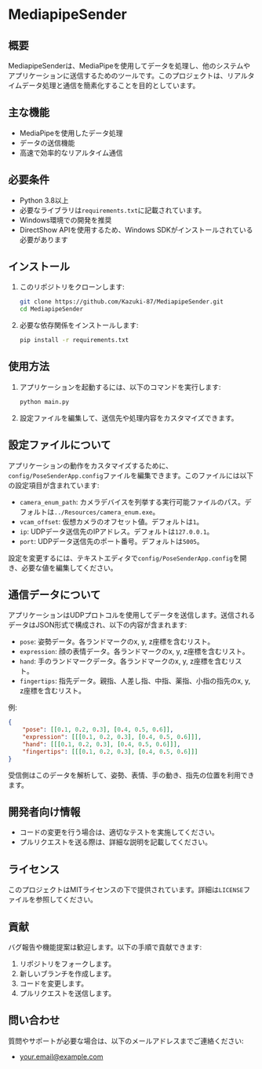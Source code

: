 # MediapipeSender

## 概要
MediapipeSenderは、MediaPipeを使用してデータを処理し、他のシステムやアプリケーションに送信するためのツールです。このプロジェクトは、リアルタイムデータ処理と通信を簡素化することを目的としています。

## 主な機能
- MediaPipeを使用したデータ処理
- データの送信機能
- 高速で効率的なリアルタイム通信

## 必要条件
- Python 3.8以上
- 必要なライブラリは`requirements.txt`に記載されています。
- Windows環境での開発を推奨
- DirectShow APIを使用するため、Windows SDKがインストールされている必要があります

## インストール
1. このリポジトリをクローンします:
   ```bash
   git clone https://github.com/Kazuki-87/MediapipeSender.git
   cd MediapipeSender
   ```

2. 必要な依存関係をインストールします:
   ```bash
   pip install -r requirements.txt
   ```

## 使用方法
1. アプリケーションを起動するには、以下のコマンドを実行します:
   ```bash
   python main.py
   ```

2. 設定ファイルを編集して、送信先や処理内容をカスタマイズできます。

## 設定ファイルについて
アプリケーションの動作をカスタマイズするために、`config/PoseSenderApp.config`ファイルを編集できます。このファイルには以下の設定項目が含まれています:

- `camera_enum_path`: カメラデバイスを列挙する実行可能ファイルのパス。デフォルトは`../Resources/camera_enum.exe`。
- `vcam_offset`: 仮想カメラのオフセット値。デフォルトは`1`。
- `ip`: UDPデータ送信先のIPアドレス。デフォルトは`127.0.0.1`。
- `port`: UDPデータ送信先のポート番号。デフォルトは`5005`。

設定を変更するには、テキストエディタで`config/PoseSenderApp.config`を開き、必要な値を編集してください。

## 通信データについて
アプリケーションはUDPプロトコルを使用してデータを送信します。送信されるデータはJSON形式で構成され、以下の内容が含まれます:

- `pose`: 姿勢データ。各ランドマークのx, y, z座標を含むリスト。
- `expression`: 顔の表情データ。各ランドマークのx, y, z座標を含むリスト。
- `hand`: 手のランドマークデータ。各ランドマークのx, y, z座標を含むリスト。
- `fingertips`: 指先データ。親指、人差し指、中指、薬指、小指の指先のx, y, z座標を含むリスト。

例:
```json
{
    "pose": [[0.1, 0.2, 0.3], [0.4, 0.5, 0.6]],
    "expression": [[[0.1, 0.2, 0.3], [0.4, 0.5, 0.6]]],
    "hand": [[[0.1, 0.2, 0.3], [0.4, 0.5, 0.6]]],
    "fingertips": [[[0.1, 0.2, 0.3], [0.4, 0.5, 0.6]]]
}
```

受信側はこのデータを解析して、姿勢、表情、手の動き、指先の位置を利用できます。

## 開発者向け情報
- コードの変更を行う場合は、適切なテストを実施してください。
- プルリクエストを送る際は、詳細な説明を記載してください。

## ライセンス
このプロジェクトはMITライセンスの下で提供されています。詳細は`LICENSE`ファイルを参照してください。

## 貢献
バグ報告や機能提案は歓迎します。以下の手順で貢献できます:
1. リポジトリをフォークします。
2. 新しいブランチを作成します。
3. コードを変更します。
4. プルリクエストを送信します。

## 問い合わせ
質問やサポートが必要な場合は、以下のメールアドレスまでご連絡ください:
- your.email@example.com

